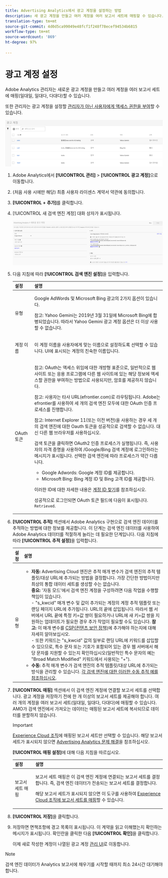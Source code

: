 ```yaml
---
title: Advertising Analytics에서 광고 계정을 설정하는 방법
description: 새 광고 계정을 만들고 여러 계정을 여러 보고서 세트에 매핑할 수 있습니다.
translation-type: tm+mt
source-git-commit: 4d0d5ca99049e48fcf1f248f78ecef94534b6815
workflow-type: tm+mt
source-wordcount: '869'
ht-degree: 97%

---
```



# 광고 계정 설정

Adobe Analytics 관리자는 새로운 광고 계정을 만들고 여러 계정을 여러 보고서 세트에 매핑(일대일, 일대다, 다대다)할 수 있습니다.

또한 관리자는 광고 계정을 설정할 [관리자가 아닌 사용자에게 액세스 권한을 부여](/help/integrate/c-advertising-analytics/overview.md#section_FCC58EB635954A32990D4E67B52B4369)할 수 있습니다.

![](assets/aa_accounts.png)

1. Adobe Analytics에서 **[!UICONTROL 관리]** > **[!UICONTROL 광고 계정]**&#x200B;으로 이동합니다.
1. (처음 사용 시에만 해당) 최종 사용자 라이센스 계약서 약관에 동의합니다.
1. **[!UICONTROL + 추가]**&#x200B;를 클릭합니다.
1. [!UICONTROL 새 검색 엔진 계정] 대화 상자가 표시됩니다.

   ![](assets/aa_new_se_account.png)

1. 다음 지침에 따라 **[!UICONTROL 검색 엔진 설정]**&#x200B;을 입력합니다.

   <table id="table_B3BE66B7D4C54766B8FFD2C6DCD657AF"> 
    <thead> 
      <tr> 
      <th colname="col1" class="entry"> 설정 </th> 
      <th colname="col2" class="entry"> 설명 </th> 
      </tr>
    </thead>
    <tbody> 
      <tr> 
      <td colname="col1"> <p>유형 </p> </td> 
      <td colname="col2"> <p>Google AdWords 및 Microsoft Bing 광고의 2가지 옵션이 있습니다. </p> <p>참고: Yahoo Gemini는 2019년 3월 31일에 Microsoft Bing에 합병되었습니다. 따라서 Yahoo Gemini 광고 계정 옵션은 더 이상 사용할 수 없습니다.  </p> </td> 
      </tr> 
      <tr> 
      <td colname="col1"> <p>계정 이름 </p> </td> 
      <td colname="col2"> <p>이 계정 이름을 사용자에게 맞는 이름으로 설정하도록 선택할 수 있습니다. UI에 표시되는 계정의 친숙한 이름입니다. </p> </td> 
      </tr> 
      <tr> 
      <td colname="col1"> <p>OAuth 토큰 </p> </td> 
      <td colname="col2"> <p>참고: OAuth는 액세스 위임에 대한 개방형 표준으로, 일반적으로 웹 사이트 또는 응용 프로그램에 다른 웹 사이트에 있는 해당 정보에 액세스할 권한을 부여하는 방법으로 사용되지만, 암호를 제공하지 않습니다. </p> <p>참고: 사용자는 타사 URL(efrontier.com)로 라우팅됩니다. Adobe는 efrontier를 사용하여 세 개의 검색 엔진 모두에 대한 OAuth 인증 프로세스를 진행합니다. </p> <p>참고: Internet Explorer 11(또는 이전 버전)을 사용하는 경우 세 개의 검색 엔진에 대한 Oauth 토큰을 성공적으로 검색할 수 없습니다. 대신 다른 웹 브라우저를 사용하십시오. </p> <p><span class="uicontrol">검색 토큰</span>을 클릭하면 OAuth2 인증 프로세스가 실행됩니다. 즉, 사용자의 자격 증명을 사용하여 /Google/Bing 검색 계정에 로그인하라는 메시지가 표시됩니다. 선택한 검색 엔진에 따라 프로세스가 약간 다릅니다. </p>
      <ul id="ul_FC9B5612F6554495B04C357CB0AB72EB"> 
       <li id="li_CD54231BFF134F83B3B5B14B34A0E1D2">Google Adwords: Google 계정 ID를 제공합니다. </li> 
       <li id="li_89B9D54BAA914E5DB2959B193489582E">Microsoft Bing: Bing 계정 ID 및 Bing 고객 ID를 제공합니다. </li> 
       </ul> <p>이러한 ID에 대한 자세한 내용은 <a href="/help/integrate/c-advertising-analytics/c-adanalytics-workflow/aa-locate-account-id.md"  > 계정 ID 찾기</a>를 참조하십시오. </p> <p>성공적으로 로그인되면 OAuth 토큰 필드에 다음이 표시됩니다. <code>Retrieved</code>. </p> </td> 
      </tr> 
    </tbody> 
    </table>

1. **[!UICONTROL 추적]** 섹션에서 Adobe Analytics 구현으로 검색 엔진 데이터를 추적하는 방법에 대한 정보를 제공합니다. 이 단계는 검색 엔진 데이터를 사용하여 Adobe Analytics 데이터를 적절하게 늘리는 데 필요한 단계입니다.
다음 지침에 따라 **[!UICONTROL 추적 설정]**&#x200B;을 입력합니다.

   | 설정 | 설명 |
   |--- |--- |
   | 유형 | <ul><li>**자동:** Advertising Cloud 엔진은 추적 매개 변수가 검색 엔진의 추적 템플릿/대상 URL에 추가되는 방법을 결정합니다. 가장 간단한 방법이지만 최상의 통합 데이터 세트를 생성할 수는 없습니다.<br>**중요:** &#39;자동 모드&#39;에서 검색 엔진 계정을 구성하려면 다음 작업을 수행할 책임이 있습니다.<br>- &quot;s_kwcid&quot; 매개 변수 및 값이 추가되는 계정의 계정 추적 템플릿 또는 랜딩 페이지 URL에 추가됩니다. URL의 끝에 삽입됩니다. 따라서 웹 서버에서 URL 끝에 특정 키=값 쌍이 필요하거나 URL에 새 키=값 쌍을 지원하는 업데이트가 필요한 경우 추가 작업이 필요할 수도 있습니다. **참고:** 이 매개 변수를 [CSP(컨텐츠 보안 정책)](https://docs.adobe.com/content/help/ko-KR/id-service/using/reference/csp.html)에 추가해야 하는지에 대해 자세히 알아보십시오.<br>- 또한 키워드는 &quot;s_kwcid&quot; 값의 일부로 랜딩 URL에 키워드를 삽입할 수 있으므로, 특수 문자 또는 기호가 포함되어 있는 경우 웹 서버에서 해당 문자를 지원할 수 있는지 확인하십시오(일반적인 특수 문자의 예는 &quot;Broad Match Modified&quot; 키워드에서 사용되는 &quot;+&quot;).</li><li>**수동:** 추적 매개 변수가 검색 엔진의 추적 템플릿/대상 URL에 추가되는 방식을 관리할 수 있습니다. [각 검색 엔진에 대한 이러한 수동 추적 예를 참조하십시오](/help/integrate/c-advertising-analytics/c-adanalytics-workflow/aa-manual-vs-automatic-tracking.md).</li></ul> |

1. **[!UICONTROL 매핑]** 섹션에서 이 검색 엔진 계정에 연결할 보고서 세트를 선택합니다. 광고 계정을 저장하기 전에 한 개 이상의 보고서 세트를 제공해야 합니다. 여러 개의 계정을 여러 보고서 세트(일대일, 일대다, 다대다)에 매핑할 수 있습니다. AMO가 검색 엔진에서 가져오는 데이터는 매핑된 보고서 세트에 복사되므로 데이터를 분할하지 않습니다.

   >[!IMPORTANT]
   >
   >[Experience Cloud 조직](https://docs.adobe.com/content/help/ko-KR/core-services/interface/about-core-services/report-suite-mapping.html)에 매핑된 보고서 세트만 선택할 수 있습니다. 해당 보고서 세트가 표시되지 않으면 [Advertising Analytics 문제 해결](/help/integrate/c-advertising-analytics/c-adanalytics-workflow/aa-troubleshooting.md)을 참조하십시오.

   **[!UICONTROL 매핑 설정]**&#x200B;에 대해 다음 지침을 따르십시오.

   <table id="table_AF876DC40F97403882C0AA528BD204FF"> 
    <thead> 
      <tr> 
      <th colname="col1" class="entry"> 설정 </th> 
      <th colname="col2" class="entry"> 설명 </th> 
      </tr>
    </thead>
    <tbody> 
      <tr> 
      <td colname="col1"> <p>보고서 세트 매핑 </p> </td> 
      <td colname="col2"> <p>보고서 세트 매핑은 이 검색 엔진 계정에 연결되는 보고서 세트를 결정합니다. 즉, 검색 엔진 데이터가 전송되는 보고서 세트를 결정합니다. </p> <p>해당 보고서 세트가 표시되지 않으면 이 도구를 사용하여 <a href="https://docs.adobe.com/content/help/en/core-services/interface/about-core-services/report-suite-mapping.html"  >Experience Cloud 조직에 보고서 세트를 매핑</a>할 수 있습니다. </p> </td> 
      </tr> 
    </tbody> 
    </table>

1. **[!UICONTROL 저장]**&#x200B;을 클릭합니다.
1. 저장하면 면책조항에 경고 목록이 표시됩니다. 이 계약을 읽고 이해했는지 확인하는 메시지가 표시됩니다. 확인란을 클릭한 다음 **[!UICONTROL 확인]**&#x200B;을 클릭합니다.

   이제 새로 작성한 계정이 나열된 광고 계정 [관리 UI](/help/integrate/c-advertising-analytics/c-adanalytics-workflow/aa-manage-ad-accounts.md)로 이동합니다.

>[!NOTE]
>
>검색 엔진 데이터가 Analytics 보고서에 채우기를 시작할 때까지 최소 24시간 대기해야 합니다.

